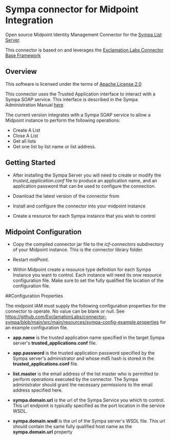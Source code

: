# Sympa connector for Midpoint Integration

Open source Midpoint Identity Management Connector for the [Sympa List Server](https://www.sympa.org/).

This connector is based on and leverages the [Exclamation Labs Connector Base Framework](https://github.com/ExclamationLabs/connector-base)

## Overview

This software is licensed under the terms of [Apache License 2.0](https://www.apache.org/licenses/LICENSE-2.0) 

This connector uses the Trusted Application interface to interact with a Sympa SOAP service. This interface is described 
in the Sympa Administration Manual [here](https://sympa-community.github.io/manual/customize/soap-api.html#trust-remote-applications)  

The current version integrates with a Sympa SOAP service to allow a Midpoint instance to perform the 
following operations: 

- Create A List
- Close A List
- Get all lists 
- Get one list by list name or list address.

## Getting Started

- After installing the Sympa Server you will need to create or modify the *trusted_application.conf* file to produce an 
  application name, and an application password that can be used to configure the connection.
  
- Download the latest version of the connector from 
- Install and configure the connector into your midpoint instance

- Create a resource for each Sympa instance that you wish to control

## Midpoint Configuration

- Copy the compiled connector jar file to the *icf-connectors* subdirectory of your Midpoint instance. This is the 
connector library folder.

- Restart midPoint. 

- Within Midpoint create a resource type definition for each Sympa Instance you want to control. Each instance will 
  need its onw resource configuration file. Make sure to set the fully qualified file location of the configuration file. 
  
##Configuration Properties

The midpoint IAM must supply the following configuration properties for the connector to operate. No value can be blank or null.
See https://github.com/ExclamationLabs/connector-sympa/blob/main/src/main/resources/sympa-config-example.properties 
for an example configuration file. 
  
- **app.name** is the trusted application name specified in the target Sympa server's **trusted_applications.conf** file. 

- **app.password** is the trusted application password specified by the Sympa server's administrator and whose md5 hash 
  is stored in the **trusted_applications.conf** file.
  
- **list.master** is the email address of the list master who is permitted to perform operations executed by the connector. 
  The Sympa administrator should grant the necessary permissions to the email address specified here.
  
- **sympa.domain.url** is the url of the Sympa Service you which to control. This url endpoint is typically specified as 
  the port location in the service WSDL.


- **sympa.domain.wsdl** is the url of the Sympa server's WSDL file. This url should contain the same fully qualified 
  host name as the **sympa.domain.url** property  

